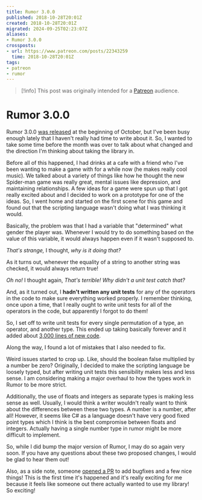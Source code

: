 ```yaml
---
title: Rumor 3.0.0
published: 2018-10-28T20:01Z
created: 2018-10-28T20:01Z
migrated: 2024-09-25T02:23:07Z
aliases:
- Rumor 3.0.0
crossposts:
- url: https://www.patreon.com/posts/22343259
  time: 2018-10-28T20:01Z
tags:
- patreon
- rumor
---
```


> [!info]
> This post was originally intended for a [Patreon](../tags/patreon.md) audience.

# Rumor 3.0.0

Rumor 3.0.0 [was released](https://github.com/exodrifter/unity-rumor/releases/tag/3.0.0) at the beginning of October, but I've been busy enough lately that I haven't really had time to write about it. So, I wanted to take some time before the month was over to talk about what changed and the direction I'm thinking about taking the library in.

Before all of this happened, I had drinks at a cafe with a friend who I've been wanting to make a game with for a while now (he makes really cool music). We talked about a variety of things like how he thought the new Spider-man game was really great, mental issues like depression, and maintaining relationships. A few ideas for a game were spun up that I got really excited about and I decided to work on a prototype for one of the ideas. So, I went home and started on the first scene for this game and found out that the scripting language wasn't doing what I was thinking it would.

Basically, the problem was that I had a variable that "determined" what gender the player was. Whenever I would try to do something based on the value of this variable, it would always happen even if it wasn't supposed to.

_That's strange,_ I thought, _why is it doing that?_

As it turns out, whenever the equality of a string to another string was checked, it would always return true!

_Oh no!_ I thought again, _That's terrible! Why didn't a unit test catch that?_

And, as it turned out, I **hadn't written any unit tests** for any of the operators in the code to make sure everything worked properly. I remember thinking, once upon a time, that I really ought to write unit tests for all of the operators in the code, but apparently I forgot to do them!

So, I set off to write unit tests for every single permutation of a type, an operator, and another type. This ended up taking basically forever and it added about [3,000 lines of new code](https://github.com/exodrifter/unity-rumor/pull/63).

Along the way, I found a lot of mistakes that I also needed to fix.

Weird issues started to crop up. Like, should the boolean false multiplied by a number be zero? Originally, I decided to make the scripting language be loosely typed, but after writing unit tests this sensibility makes less and less sense. I am considering making a major overhaul to how the types work in Rumor to be more strict.

Additionally, the use of floats and integers as separate types is making less sense as well. Usually, I would think a writer wouldn't really want to think about the differences between these two types. A number is a number, after all! However, it seems like C# as a language doesn't have very good fixed point types which I think is the best compromise between floats and integers. Actually having a single number type in rumor might be more difficult to implement.

So, while I did bump the major version of Rumor, I may do so again very soon. If you have any questions about these two proposed changes, I would be glad to hear them out!

Also, as a side note, someone [opened a PR](https://github.com/exodrifter/unity-rumor/pull/61) to add bugfixes and a few nice things! This is the first time it's happened and it's really exciting for me because it feels like someone out there actually wanted to use my library! So exciting!
